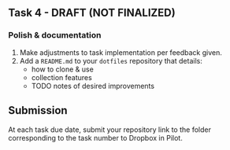 ## Task 4 - DRAFT (NOT FINALIZED)

### Polish & documentation

1. Make adjustments to task implementation per feedback given.
2. Add a `README.md` to your `dotfiles` repository that details:
    - how to clone & use
    - collection features
    - TODO notes of desired improvements

## Submission

At each task due date, submit your repository link to the folder corresponding to the task number to Dropbox in Pilot.
